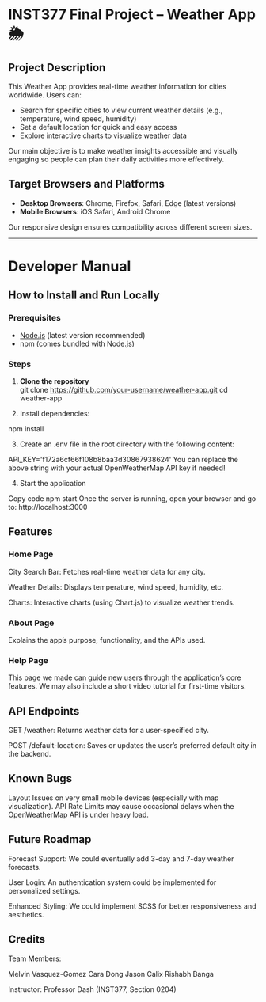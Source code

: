# INST377 Final Project – Weather App 🌦️

## Project Description
This Weather App provides real-time weather information for cities worldwide. Users can:
- Search for specific cities to view current weather details (e.g., temperature, wind speed, humidity)
- Set a default location for quick and easy access
- Explore interactive charts to visualize weather data

Our main objective is to make weather insights accessible and visually engaging so people can plan their daily activities more effectively.

## Target Browsers and Platforms
- **Desktop Browsers**: Chrome, Firefox, Safari, Edge (latest versions)  
- **Mobile Browsers**: iOS Safari, Android Chrome  

Our responsive design ensures compatibility across different screen sizes.

---

# Developer Manual

## How to Install and Run Locally

### Prerequisites
- [Node.js](https://nodejs.org/) (latest version recommended)
- npm (comes bundled with Node.js)

### Steps
1. **Clone the repository**  
   git clone https://github.com/your-username/weather-app.git
   cd weather-app

2. Install dependencies:

npm install

3. Create an .env file in the root directory with the following content:

API_KEY='f172a6cf66f108b8baa3d30867938624'
You can replace the above string with your actual OpenWeatherMap API key if needed!

4. Start the application


Copy code
npm start
Once the server is running, open your browser and go to: http://localhost:3000

## Features
### Home Page

City Search Bar: Fetches real-time weather data for any city.

Weather Details: Displays temperature, wind speed, humidity, etc.

Charts: Interactive charts (using Chart.js) to visualize weather trends.

### About Page

Explains the app’s purpose, functionality, and the APIs used.

### Help Page

This page we made can guide new users through the application’s core features.
We may also include a short video tutorial for first-time visitors.

## API Endpoints
GET /weather:
Returns weather data for a user-specified city.

POST /default-location:
Saves or updates the user’s preferred default city in the backend.


## Known Bugs
Layout Issues on very small mobile devices (especially with map visualization).
API Rate Limits may cause occasional delays when the OpenWeatherMap API is under heavy load.

## Future Roadmap
Forecast Support: We could eventually add 3-day and 7-day weather forecasts.

User Login: An authentication system could be implemented for personalized settings.

Enhanced Styling: We could implement SCSS for better responsiveness and aesthetics.


## Credits
Team Members:

Melvin Vasquez-Gomez
Cara Dong
Jason Calix
Rishabh Banga

Instructor: Professor Dash (INST377, Section 0204)
